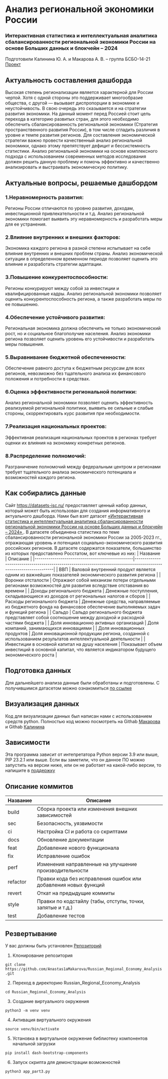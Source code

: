 # Анализ региональной экономики России
### Интерактивная статистика и интеллектуальная аналитика сбалансированности  региональной экономики России на основе Больших данных и блокчейн – 2024
Подготовили Калинина Ю. А. и Макарова А. В. – группа БСБО-14-21
[Проект](https://anastasiamakarovakalininajulia.pythonanywhere.com/)

## Актуальность составления дашборда
Высокая степень регионализации является характерной для России чертой. Хотя с одной стороны это поддерживает многообразие общества, с другой — вызывает диспропорции в экономике и неустойчивость. 
В свою очередь это сказывается и на стратегии развития экономики. На данный момент перед Россией стоит цель перехода в категорию развитых стран, для этого необходимо обеспечить сбалансированность региональной экономики (Стратегия пространственного развития России), в том числе сгладить различия в уровне и темпе развития регионов. 
Для составления экономической стратегии важно провести качественный анализ региональной экономики, однако этому препятствует дефицит и бессистемность статистики. Анализ региональной экономики на основе комплексного подхода с использованием современных методов исследования должен решить данную проблему и помочь эффективно и качественно анализировать и выстраивать экономическую политику.

## Актуальные вопросы, решаемые дашбордом
### 1.Неравномерность развития:
Регионы России отличаются по уровню развития, доходам, инвестиционной привлекательности и т.д. Анализ региональной экономики помогает выявить эту неравномерность и разработать меры для ее устранения.
### 2.Влияние внутренних и внешних факторов:
Экономика каждого региона в разной степени испытывает на себе влияние внутренних и внешних проблем страны. Анализ экономической ситуации в определенном временном периоде позволяет оценить это влияние и разработать стратегии адаптации.
### 3.Повышение конкурентоспособности:
Регионы конкурируют между собой за инвестиции и квалифицированные кадры. Анализ региональной экономики позволяет оценить конкурентоспособность региона, а также разработать меры по ее повышению.
### 4.Обеспечение устойчивого развития:
Региональная экономика должна обеспечить не только экономический рост, но и социальное благополучие населения. Анализ экономики региона позволяет оценить уровень его устойчивости и разработать меры повышения.
### 5.Выравнивание бюджетной обеспеченности: 
Обеспечение равного доступа к бюджетным ресурсам для всех регионов, невозможно без тщательного анализа их финансового положения и потребности в средствах.
### 6.Оценка эффективности региональной политики: 
Анализ региональной экономики позволяет оценить эффективность реализуемой региональной политики, выявить ее сильные и слабые стороны, скорректировать курс развития при необходимости.
### 7.Реализация национальных проектов: 
Эффективная реализация национальных проектов в регионах требует оценки их влияния на экономику конкретных регионов.
### 8.Распределение полномочий: 
Разграничение полномочий между федеральным центром и регионами требует тщательного анализа экономического потенциала и возможностей каждого региона.

## Как собирались данные
Сайт https://datasets-isc.ru/ предоставляет ценный набор данных, который может быть использован для создания информативного и актуального дашборда. Нами был взят датасет [«Интерактивная статистика и интеллектуальная аналитика сбалансированности региональной экономики России на основе Больших данных и блокчейн – 2024» ](https://datasets-isc.ru/data-2/747-data-set-interaktivnaya-statistika-i-intellektualnaya-analitika-sbalansirovannosti-regionalnoj-ekonomiki-rossii-na-osnove-bolshikh-dannykh-i-blokchejn-2021). В датасете объединена статистика по теме сбалансированности региональной экономики России за 2005-2023 гг., отражающая уровень и потенциал социально-экономического развития российских регионов. В датасете содержатся показатели, большинство из которых предоставлено Росстатом, вот ключевые из них:
| Название                                        | Описание                                                                                                          |
|-------------------------------------------------|-------------------------------------------------------------------------------------------------------------------|
| ВВП                                             | Валовой внутренний продукт является одним из важнейших показателей экономического развития региона                |
| Воронки отсталости                              | Отражают собой механизм потери отдельными регионами возможностей для развития вследствие отставания во времени    |
| Доходы регионального бюджета                    | Денежные поступления, складывающиеся из доходов от региональных налогов и сборов                                  |
| Расходы регионального бюджета                   | Денежные средства, направляемые из бюджетного фонда на финансовое обеспечение выполняемых задач и функций региона |
| Сальдо                                          | Сальдо регионального бюджета представляет собой соотношение между доходной и расходной частями бюджета            |
| Доля инновационно активных организаций          | Доля компаний, занимающихся инновациями                                                                           |
| Доля инновационных продуктов                    | Доля инновационной продукции региона, созданной с использованием результатов интеллектуальной деятельности        |
| Инвестиции в основной капитал на душу населения | Показывает объем инвестиций в основной капитал, что является индикатором будущего экономического роста            |


## Подготовка данных
Для дальнейшего анализа данные были обработаны и подготовлены. С получившимся датасетом можно ознакомиться [по ссылке](https://docs.google.com/spreadsheets/d/e/2PACX-1vRWse4Knyb73VWoIywsaDSMAbRmHnJKhYlfPqM7sUOdk9hlJam1kZIRSmIjqJbjZKMg-OfWP37HROJu/pubhtml)


## Визуализация данных
Код для визуализации данных был написан нами с использованием средств python. Полностью код можно посмотреть на Githab [Макарова](https://github.com/Anastas1aMakarova/Russian_Regional_Economy_Analysis) и Githab [Калинина](https://github.com/Kal1n1na/Russian_Regional_Economy_Analysis)

## Зависимости
Эта программа зависит от интепретатора Python версии 3.9 или выше, PIP 23.2.1 или выше. Если вы заметили, что он данное ПО можно запустить на версии ниже, или он не работает на какой-либо версии, то напишите в [поддержку](https://github.com/Anastas1aMakarova/Russian_Regional_Economy_Analysis#поддержка)

## Описание коммитов
| Название  | Описание                                                        |
|-----------|-----------------------------------------------------------------|
| build	   | Сборка проекта или изменения внешних зависимостей               |
| sec       | Безопасность, уязвимости                                        |
| ci        | Настройка CI и работа со скриптами                              |
| docs	   | Обновление документации                                         |
| feat	   | Добавление нового функционала                                   |
| fix	      | Исправление ошибок                                              |
| perf	   | Изменения направленные на улучшение производительности          |
| refactor  | Правки кода без исправления ошибок или добавления новых функций |
| revert    | Откат на предыдущие коммиты                                     |
| style	   | Правки по кодстайлу (табы, отступы, точки, запятые и т.д.)      |
| test	   | Добавление тестов                                               |

<!--Установка-->
## Резвертывание
У вас должны быть установлен [Репозиторий](https://github.com/Anastas1aMakarova/Russian_Regional_Economy_Analysis)

1. Клонирование репозитория 

```git clone https://github.com/Anastas1aMakarova/Russian_Regional_Economy_Analysis.git```

2. Переход в директорию Russian_Regional_Economy_Analysis

```cd Russian_Regional_Economy_Analysis```

3. Создание виртуального окружения

```python3 -m venv venv```

4. Активация виртуального окружения

```source venv/bin/activate```

5. Установка в виртуальное окружение библиотеку компонентов начальной загрузки
   
```pip install dash-bootstrap-components```
   
6. Запуск скрипта для демонстрации возможностей 

```python3 app_part3.py ```

